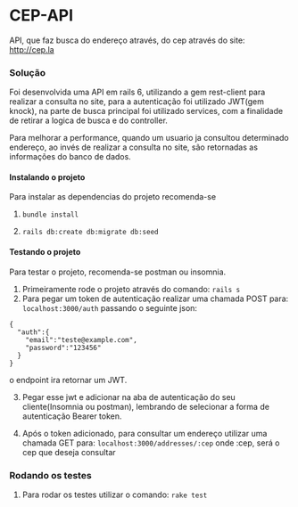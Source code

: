# CEP-API

API, que faz busca do endereço através, do cep através do site: http://cep.la


### Solução

Foi desenvolvida uma API em rails 6, utilizando a gem rest-client para realizar a consulta no site, para a autenticação foi utilizado JWT(gem knock), na parte de busca principal foi utilizado services, com a finalidade de retirar a logica de busca e do controller.

Para melhorar a performance, quando um usuario ja consultou determinado endereço, ao invés de realizar a consulta no site, são retornadas as informações do banco de dados.

#### Instalando o projeto

Para instalar as dependencias do projeto recomenda-se

1. ```bundle install```

2. ```rails db:create db:migrate db:seed```

#### Testando o projeto

Para testar o projeto, recomenda-se postman ou insomnia.

1. Primeiramente rode o projeto através do comando: ```rails s```
2. Para pegar um token de autenticação realizar uma chamada POST para: ```localhost:3000/auth```
  passando o seguinte json:

  ```
  {
    "auth":{
      "email":"teste@example.com",
      "password":"123456"
    }
  }
  ```
  o endpoint ira retornar um JWT.

3. Pegar esse jwt e adicionar na aba de autenticação do seu cliente(Insomnia ou postman), lembrando de selecionar a forma de autenticação Bearer token.

4. Após o token adicionado, para consultar um endereço utilizar uma chamada GET para: ```localhost:3000/addresses/:cep```
   onde :cep, será o cep que deseja consultar

### Rodando os testes

1. Para rodar os testes utilizar o comando: ```rake test```
